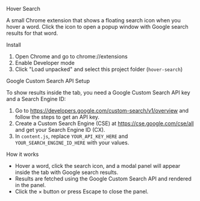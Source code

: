 Hover Search

A small Chrome extension that shows a floating search icon when you hover a word. Click the icon to open a popup window with Google search results for that word.

Install

1. Open Chrome and go to chrome://extensions
2. Enable Developer mode
3. Click "Load unpacked" and select this project folder (`hover-search`)

Google Custom Search API Setup

To show results inside the tab, you need a Google Custom Search API key and a Search Engine ID:

1. Go to https://developers.google.com/custom-search/v1/overview and follow the steps to get an API key.
2. Create a Custom Search Engine (CSE) at https://cse.google.com/cse/all and get your Search Engine ID (CX).
3. In `content.js`, replace `YOUR_API_KEY_HERE` and `YOUR_SEARCH_ENGINE_ID_HERE` with your values.

How it works

- Hover a word, click the search icon, and a modal panel will appear inside the tab with Google search results.
- Results are fetched using the Google Custom Search API and rendered in the panel.
- Click the × button or press Escape to close the panel.

